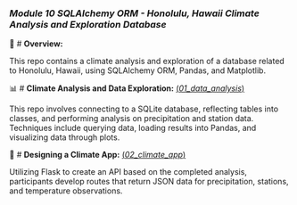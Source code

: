 ### *Module 10 SQLAlchemy ORM - Honolulu, Hawaii Climate Analysis and Exploration Database*

:palm_tree: # **Overview:**

This repo contains a climate analysis and exploration of a database related to Honolulu, Hawaii, using SQLAlchemy ORM, Pandas, and Matplotlib. 

:bar_chart: # **Climate Analysis and Data Exploration:** [(_01_data_analysis_)](https://github.com/manuel-sosa/sqlalchemy-challenge/blob/main/01_data_analysis/climate_starter.ipynb)

This repo involves connecting to a SQLite database, reflecting tables into classes, and performing analysis on precipitation and station data. Techniques include querying data, loading results into Pandas, and visualizing data through plots.


:open_file_folder: # **Designing a Climate App:** [(_02_climate_app_)](https://github.com/manuel-sosa/sqlalchemy-challenge/blob/main/02_climate_app/app.py)

Utilizing Flask to create an API based on the completed analysis, participants develop routes that return JSON data for precipitation, stations, and temperature observations.
